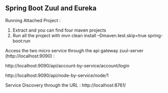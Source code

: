 
Spring Boot Zuul  and Eureka 
------------------------------

Running Attached Project :

1.	Extract and you can find four maven projects 
2.	Run all the project with mvn clean install –Dmaven.test.skip=true spring-boot:run

Access the two micro service through the api gateway zuul-server (http://localhost:9090) : 

http://localhost:9090/api/account-by-service/account/login

http://localhost:9090/api/node-by-service/node/1

Service Discovery through the URL :
http://localhost:8761/
